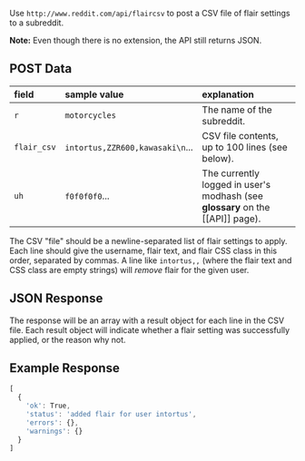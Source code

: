 Use `http://www.reddit.com/api/flaircsv` to post a CSV file of flair settings to a subreddit.

**Note:** Even though there is no extension, the API still returns JSON.

## POST Data

| **field** | **sample value** | **explanation** |
|:------------|:-----------------|:----------------|
| `r`         | `motorcycles`    | The name of the subreddit.
| `flair_csv` | `intortus,ZZR600,kawasaki\n`... | CSV file contents, up to 100 lines (see below). |
| `uh`        | `f0f0f0f0`...     | The currently logged in user's modhash (see **glossary** on the [[API]] page). |

The CSV "file" should be a newline-separated list of flair settings to apply. Each line should give the username, flair text, and flair CSS class in this order, separated by commas. A line like `intortus,,` (where the flair text and CSS class are empty strings) will *remove* flair for the given user.

## JSON Response

The response will be an array with a result object for each line in the CSV file. Each result object will indicate whether a flair setting was successfully applied, or the reason why not.

## Example Response

```javascript
[
  {
    'ok': True,
    'status': 'added flair for user intortus',
    'errors': {},
    'warnings': {}
  }
]
```
